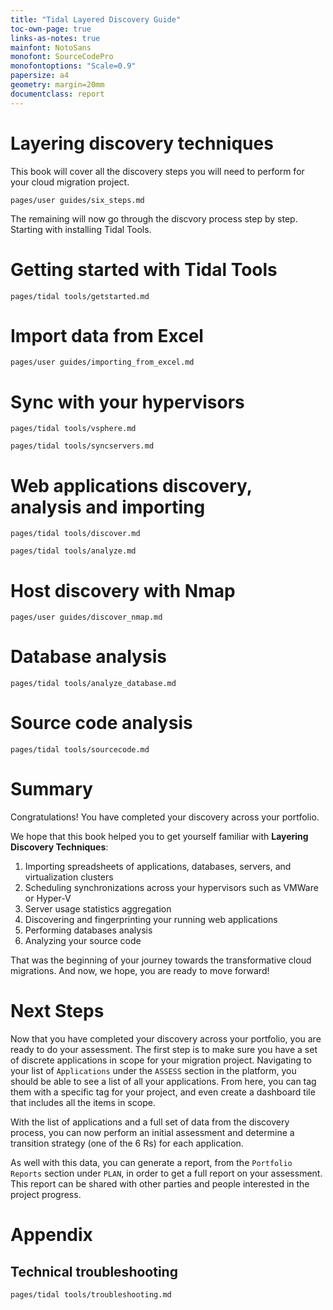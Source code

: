 ```yaml
---
title: "Tidal Layered Discovery Guide"
toc-own-page: true
links-as-notes: true
mainfont: NotoSans
monofont: SourceCodePro
monofontoptions: "Scale=0.9"
papersize: a4
geometry: margin=20mm
documentclass: report
---
```


# Layering discovery techniques
This book will cover all the discovery steps you will need to perform for your cloud migration project.

```{.include shift-heading-level-by=1}
pages/user guides/six_steps.md
```

The remaining will now go through the discvory process step by step. Starting with installing Tidal Tools.

# Getting started with Tidal Tools

```{.include}
pages/tidal tools/getstarted.md
```
# Import data from Excel

```{.include}
pages/user guides/importing_from_excel.md
```

# Sync with your hypervisors

```{.include}
pages/tidal tools/vsphere.md
```

```{.include}
pages/tidal tools/syncservers.md
```

# Web applications discovery, analysis and importing

```{.include}
pages/tidal tools/discover.md
```

```{.include}
pages/tidal tools/analyze.md
```

# Host discovery with Nmap

```{.include}
pages/user guides/discover_nmap.md
```

# Database analysis

```{.include}
pages/tidal tools/analyze_database.md
```

# Source code analysis

```{.include}
pages/tidal tools/sourcecode.md
```

# Summary

Congratulations! You have completed your discovery across your portfolio.

We hope that this book helped you to get yourself familiar with **Layering Discovery Techniques**:

1. Importing spreadsheets of applications, databases, servers, and virtualization clusters
2. Scheduling synchronizations across your hypervisors such as VMWare or Hyper-V
3. Server usage statistics aggregation
4. Discovering and fingerprinting your running web applications
5. Performing databases analysis
6. Analyzing your source code

That was the beginning of your journey towards the transformative cloud migrations. And now, we hope, you are ready to move forward!

# Next Steps

Now that you have completed your discovery across your portfolio, you are ready to do your assessment.
The first step is to make sure you have a set of discrete applications in scope for your migration project.
Navigating to your list of `Applications` under the `ASSESS` section in the platform, you should be able to see a list of all your applications.
From here, you can tag them with a specific tag for your project, and even create a dashboard tile that includes all the items in scope.

With the list of applications and a full set of data from the discovery process, you can now perform an initial assessment and determine a transition
strategy (one of the 6 Rs) for each application.

As well with this data, you can generate a report, from the `Portfolio Reports` section under `PLAN`, in order to get a full report on your assessment.
This report can be shared with other parties and people interested in the project progress.

# Appendix

## Technical troubleshooting

```{.include}
pages/tidal tools/troubleshooting.md
```
